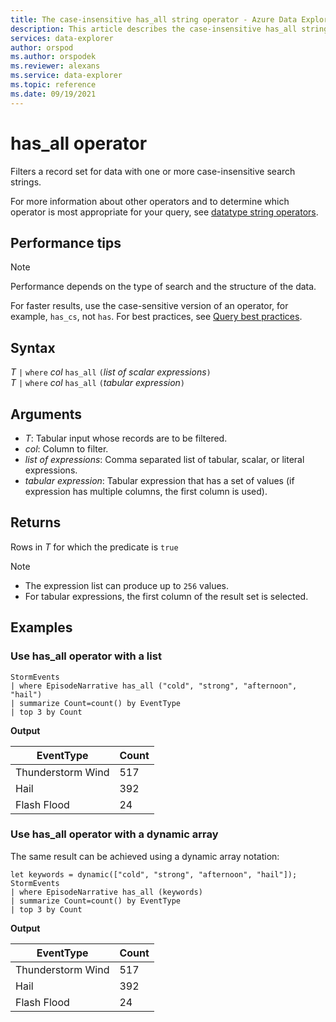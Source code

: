 ```yaml
---
title: The case-insensitive has_all string operator - Azure Data Explorer
description: This article describes the case-insensitive has_all string operator in Azure Data Explorer.
services: data-explorer
author: orspod
ms.author: orspodek
ms.reviewer: alexans
ms.service: data-explorer
ms.topic: reference
ms.date: 09/19/2021
---
```

# has_all operator

Filters a record set for data with one or more case-insensitive search strings.

For more information about other operators and to determine which operator is most appropriate for your query, see [datatype string operators](datatypes-string-operators.md).

## Performance tips

> [!NOTE]
> Performance depends on the type of search and the structure of the data.

For faster results, use the case-sensitive version of an operator, for example, `has_cs`, not `has`. For best practices, see [Query best practices](best-practices.md).

## Syntax

*T* `|` `where` *col* `has_all` `(`*list of scalar expressions*`)`   
*T* `|` `where` *col* `has_all` `(`*tabular expression*`)`   
 
## Arguments

* *T*: Tabular input whose records are to be filtered.
* *col*: Column to filter.
* *list of expressions*: Comma separated list of tabular, scalar, or literal expressions.  
* *tabular expression*: Tabular expression that has a set of values (if expression has multiple columns, the first column is used).

## Returns

Rows in *T* for which the predicate is `true`

> [!NOTE]
>
> * The expression list can produce up to `256` values.    
> * For tabular expressions, the first column of the result set is selected.   

## Examples

### Use has_all operator with a list 

<!-- csl: https://help.kusto.windows.net/Samples -->
```kusto
StormEvents 
| where EpisodeNarrative has_all ("cold", "strong", "afternoon", "hail")
| summarize Count=count() by EventType
| top 3 by Count
```

**Output**

|EventType|Count|
|---|---|
|Thunderstorm Wind|517|
|Hail|392|
|Flash Flood|24|

### Use has_all operator with a dynamic array

The same result can be achieved using a dynamic array notation:

<!-- csl: https://help.kusto.windows.net/Samples -->
```kusto
let keywords = dynamic(["cold", "strong", "afternoon", "hail"]);
StormEvents 
| where EpisodeNarrative has_all (keywords)
| summarize Count=count() by EventType
| top 3 by Count
```

**Output**

|EventType|Count|
|---|---|
|Thunderstorm Wind|517|
|Hail|392|
|Flash Flood|24|